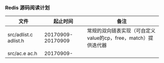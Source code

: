 ### Redis 源码阅读计划
|  文件 | 起止时间  | 备注  |
| ------------ | ------------ | ------------ |
|  src/adlist.c adlist.h   |  20170909-20170909 |  常规的双向链表实现（可自定义value的cp，free，match）提供迭代器 |
|src/ac.e ac.h           |  20170909-    |                                 |
